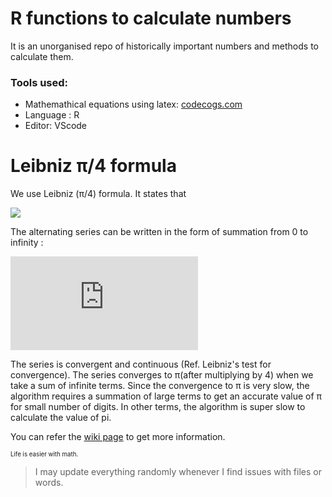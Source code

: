<h1> R functions to calculate numbers </h1>

It is an unorganised repo of historically important numbers and methods to calculate them.

### Tools used: 
* Mathemathical equations using latex: [codecogs.com](https://www.codecogs.com/latex/eqneditor.php)
* Language : R
* Editor: VScode



# Leibniz π/4 formula

We use Leibniz (π/4) formula. It states that    

![](https://latex.codecogs.com/svg.latex?\dpi{120}&space;\mathbf{{\color{DarkOrange}&space;\frac{\pi}{4}&space;=&space;1&space;-\frac{1}{3}&plus;\frac{1}{5}-\frac{1}{7}&plus;\frac{1}{9}-\cdot&space;\cdot\cdot}})

The alternating series can be written in the form of summation from 0 to infinity :

![](https://latex.codecogs.com/svg.latex?%5Cdpi%7B120%7D%20%7B%5Ccolor%7BDarkOrange%7D%20%5Cmathrm%7B%5Cmathbf%7B%5Csum_%7B0%7D%5E%7B%5Cinfty%7D%20%5Cfrac%7B%28-1%29%5En%7D%7B2n&plus;1%7D%7D%7D%7D) 

The series is convergent and continuous (Ref. Leibniz's test for convergence). The series converges to π(after multiplying by 4) when we take a sum of infinite terms. 
Since the convergence to π is very slow, the algorithm requires a summation of large terms to get an accurate value of π for small number of digits. 
In other terms, the algorithm is super slow to calculate the value of pi.

You can refer the [wiki page](https://en.wikipedia.org/wiki/Leibniz_formula_for_%CF%80) to get more information.

<sub><sub> Life is easier with math. </sub></sub>


> I may update everything randomly whenever I find issues with files or words. 
